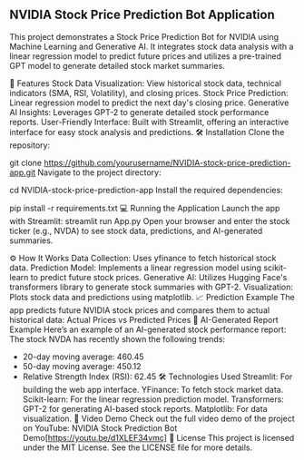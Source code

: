## NVIDIA Stock Price Prediction Bot Application

This project demonstrates a Stock Price Prediction Bot for NVIDIA using Machine Learning and Generative AI. It integrates stock data analysis with a linear regression model to predict future prices and utilizes a pre-trained GPT model to generate detailed stock market summaries.

🚀 Features
Stock Data Visualization: View historical stock data, technical indicators (SMA, RSI, Volatility), and closing prices.
Stock Price Prediction: Linear regression model to predict the next day's closing price.
Generative AI Insights: Leverages GPT-2 to generate detailed stock performance reports.
User-Friendly Interface: Built with Streamlit, offering an interactive interface for easy stock analysis and predictions.
🛠️ Installation
Clone the repository:


git clone https://github.com/yourusername/NVIDIA-stock-price-prediction-app.git
Navigate to the project directory:


cd NVIDIA-stock-price-prediction-app
Install the required dependencies:


pip install -r requirements.txt
💻 Running the Application
Launch the app with Streamlit:
streamlit run App.py
Open your browser and enter the stock ticker (e.g., NVDA) to see stock data, predictions, and AI-generated summaries.

⚙️ How It Works
Data Collection: Uses yfinance to fetch historical stock data.
Prediction Model: Implements a linear regression model using scikit-learn to predict future stock prices.
Generative AI: Utilizes Hugging Face's transformers library to generate stock summaries with GPT-2.
Visualization: Plots stock data and predictions using matplotlib.
📈 Prediction Example
The app predicts future NVIDIA stock prices and compares them to actual historical data:
Actual Prices vs Predicted Prices
🧠 AI-Generated Report Example
Here’s an example of an AI-generated stock performance report:
The stock NVDA has recently shown the following trends:
- 20-day moving average: 460.45
- 50-day moving average: 450.12
- Relative Strength Index (RSI): 62.45
🛠️ Technologies Used
Streamlit: For building the web app interface.
YFinance: To fetch stock market data.
Scikit-learn: For the linear regression prediction model.
Transformers: GPT-2 for generating AI-based stock reports.
Matplotlib: For data visualization.
🎥 Video Demo
Check out the full video demo of the project on YouTube: NVIDIA Stock Prediction Bot Demo[https://youtu.be/d1XLEF34vmc]
📄 License
This project is licensed under the MIT License. See the LICENSE file for more details.

